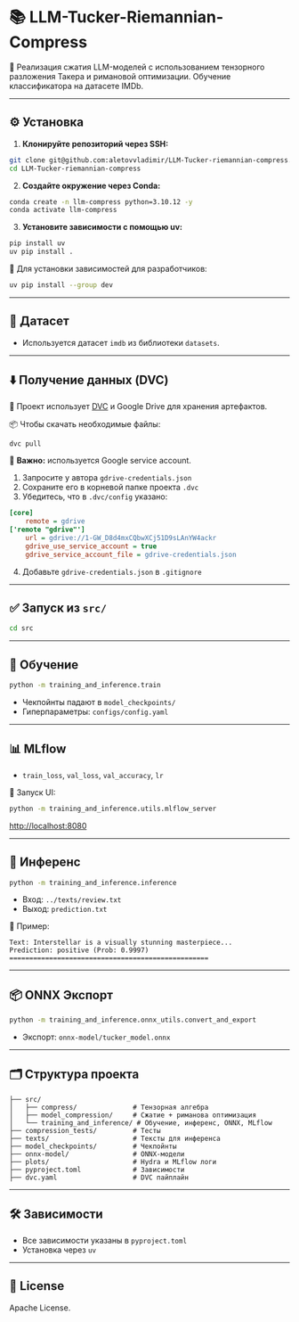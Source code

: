 # 📚 LLM-Tucker-Riemannian-Compress

🔎 Реализация сжатия LLM-моделей с использованием тензорного разложения Такера и римановой оптимизации. Обучение классификатора на датасете IMDb.

---

## ⚙️ Установка

1. **Клонируйте репозиторий через SSH:**

```bash
git clone git@github.com:aletovvladimir/LLM-Tucker-riemannian-compress.git
cd LLM-Tucker-riemannian-compress
```

2. **Создайте окружение через Conda:**

```bash
conda create -n llm-compress python=3.10.12 -y
conda activate llm-compress
```

3. **Установите зависимости с помощью uv:**

```bash
pip install uv
uv pip install .
```

📌 Для установки зависимостей для разработчиков:

```bash
uv pip install --group dev
```

---

## 📂 Датасет

* Используется датасет `imdb` из библиотеки `datasets`.

---

## ⬇️ Получение данных (DVC)

📆 Проект использует [DVC](https://dvc.org/) и Google Drive для хранения артефактов.

📦 Чтобы скачать необходимые файлы:

```bash
dvc pull
```

📌 **Важно:** используется Google service account.

1. Запросите у автора `gdrive-credentials.json`
2. Сохраните его в корневой папке проекта `.dvc`
3. Убедитесь, что в `.dvc/config` указано:

```ini
[core]
    remote = gdrive
['remote "gdrive"']
    url = gdrive://1-GW_D8d4mxCQbwXCj51D9sLAnYW4ackr
    gdrive_use_service_account = true
    gdrive_service_account_file = gdrive-credentials.json
```

4. Добавьте `gdrive-credentials.json` в `.gitignore`

---

## ✅ Запуск из `src/`

```bash
cd src
```

---

## 🏃 Обучение

```bash
python -m training_and_inference.train
```

* Чекпойнты падают в `model_checkpoints/`
* Гиперпараметры: `configs/config.yaml`

---

## 📊 MLflow

* `train_loss`, `val_loss`, `val_accuracy`, `lr`

📅 Запуск UI:

```bash
python -m training_and_inference.utils.mlflow_server
```

[http://localhost:8080](http://localhost:8080)

---

## 🧠 Инференс

```bash
python -m training_and_inference.inference
```

* Вход: `../texts/review.txt`
* Выход: `prediction.txt`

💬 Пример:

```
Text: Interstellar is a visually stunning masterpiece...
Prediction: positive (Prob: 0.9997)
==================================================
```

---

## 📦 ONNX Экспорт

```bash
python -m training_and_inference.onnx_utils.convert_and_export
```

* Экспорт: `onnx-model/tucker_model.onnx`

---

## 🗂️ Структура проекта

```
├── src/
│   ├── compress/              # Тензорная алгебра
│   ├── model_compression/     # Сжатие + риманова оптимизация
│   └── training_and_inference/ # Обучение, инференс, ONNX, MLflow
├── compression_tests/         # Тесты
├── texts/                     # Тексты для инференса
├── model_checkpoints/         # Чекпойнты
├── onnx-model/                # ONNX-модели
├── plots/                     # Hydra и MLflow логи
├── pyproject.toml             # Зависимости
├── dvc.yaml                   # DVC пайплайн
```

---

## 🛠️ Зависимости

* Все зависимости указаны в `pyproject.toml`
* Установка через `uv`

---

## 📍 License

Apache License.
